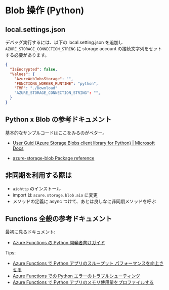 # Blob 操作 (Python)

## local.settings.json

デバッグ実行するには、以下の local.setting.json を追加し `AZURE_STORAGE_CONNECTION_STRING` に storage account の接続文字列をセットする必要があります。

```json
{
  "IsEncrypted": false,
  "Values": {
    "AzureWebJobsStorage": "",
    "FUNCTIONS_WORKER_RUNTIME": "python",
    "TMP": "./Download"
    "AZURE_STORAGE_CONNECTION_STRING": "",
  }
}
```



## Python x Blob の参考ドキュメント

基本的なサンプルコードはここをみるのがベター。

- [User Guid (Azure Storage Blobs client library for Python) | Microsoft Docs](https://docs.microsoft.com/ja-JP/azure/developer/python/sdk/storage/storage-blob-readme)

- [azure-storage-blob Package reference](https://docs.microsoft.com/en-us/python/api/azure-storage-blob/?view=azure-python)


## 非同期を利用する際は

- `aiohttp` のインストール
-  import は `azure.storage.blob.aio` に変更
-  メソッドの定義に async つけて、あとは良しなに非同期メソッドを呼ぶ



## Functions 全般の参考ドキュメント

最初に見るドキュメント:

- [Azure Functions の Python 開発者向けガイド](https://docs.microsoft.com/ja-jp/azure/azure-functions/functions-reference-python)


Tips:

- [Azure Functions で Python アプリのスループット パフォーマンスを向上させる](https://docs.microsoft.com/ja-jp/azure/azure-functions/python-scale-performance-reference)
- [Azure Functions での Python エラーのトラブルシューティング](https://docs.microsoft.com/ja-jp/azure/azure-functions/recover-python-functions?tabs=vscode)
- [Azure Functions で Python アプリのメモリ使用量をプロファイルする](https://docs.microsoft.com/ja-jp/azure/azure-functions/python-memory-profiler-reference)


